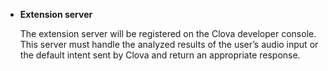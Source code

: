* **Extension server**

  The extension server will be registered on the Clova developer console. This server must handle the analyzed results of the user’s audio input or the default intent sent by Clova and return an appropriate response.

